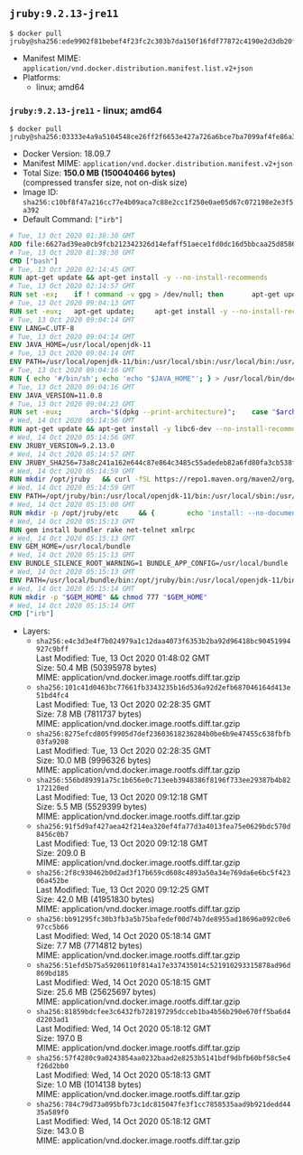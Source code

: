 ## `jruby:9.2.13-jre11`

```console
$ docker pull jruby@sha256:ede9902f81bebef4f23fc2c303b7da150f16fdf77872c4190e2d3db20f274582
```

-	Manifest MIME: `application/vnd.docker.distribution.manifest.list.v2+json`
-	Platforms:
	-	linux; amd64

### `jruby:9.2.13-jre11` - linux; amd64

```console
$ docker pull jruby@sha256:03333e4a9a5104548ce26ff2f6653e427a726a6bce7ba7099af4fe86a35be214
```

-	Docker Version: 18.09.7
-	Manifest MIME: `application/vnd.docker.distribution.manifest.v2+json`
-	Total Size: **150.0 MB (150040466 bytes)**  
	(compressed transfer size, not on-disk size)
-	Image ID: `sha256:c10bf8f47a216cc77e4b09aca7c88e2cc1f250e0ae05d67c072198e2e3f5a392`
-	Default Command: `["irb"]`

```dockerfile
# Tue, 13 Oct 2020 01:38:30 GMT
ADD file:6627ad39ea0cb9fcb212342326d14efaff51aece1fd0dc16d5bbcaa25d858622 in / 
# Tue, 13 Oct 2020 01:38:30 GMT
CMD ["bash"]
# Tue, 13 Oct 2020 02:14:45 GMT
RUN apt-get update && apt-get install -y --no-install-recommends 		ca-certificates 		curl 		netbase 		wget 	&& rm -rf /var/lib/apt/lists/*
# Tue, 13 Oct 2020 02:14:57 GMT
RUN set -ex; 	if ! command -v gpg > /dev/null; then 		apt-get update; 		apt-get install -y --no-install-recommends 			gnupg 			dirmngr 		; 		rm -rf /var/lib/apt/lists/*; 	fi
# Tue, 13 Oct 2020 09:04:13 GMT
RUN set -eux; 	apt-get update; 	apt-get install -y --no-install-recommends 		bzip2 		unzip 		xz-utils 				ca-certificates p11-kit 				fontconfig libfreetype6 	; 	rm -rf /var/lib/apt/lists/*
# Tue, 13 Oct 2020 09:04:14 GMT
ENV LANG=C.UTF-8
# Tue, 13 Oct 2020 09:04:14 GMT
ENV JAVA_HOME=/usr/local/openjdk-11
# Tue, 13 Oct 2020 09:04:14 GMT
ENV PATH=/usr/local/openjdk-11/bin:/usr/local/sbin:/usr/local/bin:/usr/sbin:/usr/bin:/sbin:/bin
# Tue, 13 Oct 2020 09:04:16 GMT
RUN { echo '#/bin/sh'; echo 'echo "$JAVA_HOME"'; } > /usr/local/bin/docker-java-home && chmod +x /usr/local/bin/docker-java-home && [ "$JAVA_HOME" = "$(docker-java-home)" ]
# Tue, 13 Oct 2020 09:04:16 GMT
ENV JAVA_VERSION=11.0.8
# Tue, 13 Oct 2020 09:04:23 GMT
RUN set -eux; 		arch="$(dpkg --print-architecture)"; 	case "$arch" in 		arm64 | aarch64) downloadUrl=https://github.com/AdoptOpenJDK/openjdk11-upstream-binaries/releases/download/jdk-11.0.8%2B10/OpenJDK11U-jre_aarch64_linux_11.0.8_10.tar.gz ;; 		amd64 | i386:x86-64) downloadUrl=https://github.com/AdoptOpenJDK/openjdk11-upstream-binaries/releases/download/jdk-11.0.8%2B10/OpenJDK11U-jre_x64_linux_11.0.8_10.tar.gz ;; 		*) echo >&2 "error: unsupported architecture: '$arch'"; exit 1 ;; 	esac; 		wget -O openjdk.tgz.asc "$downloadUrl.sign"; 	wget -O openjdk.tgz "$downloadUrl" --progress=dot:giga; 		export GNUPGHOME="$(mktemp -d)"; 	gpg --batch --keyserver ha.pool.sks-keyservers.net --keyserver-options no-self-sigs-only --recv-keys CA5F11C6CE22644D42C6AC4492EF8D39DC13168F; 	gpg --batch --keyserver ha.pool.sks-keyservers.net --recv-keys EAC843EBD3EFDB98CC772FADA5CD6035332FA671; 	gpg --batch --list-sigs --keyid-format 0xLONG CA5F11C6CE22644D42C6AC4492EF8D39DC13168F 		| tee /dev/stderr 		| grep '0xA5CD6035332FA671' 		| grep 'Andrew Haley'; 	gpg --batch --verify openjdk.tgz.asc openjdk.tgz; 	gpgconf --kill all; 	rm -rf "$GNUPGHOME"; 		mkdir -p "$JAVA_HOME"; 	tar --extract 		--file openjdk.tgz 		--directory "$JAVA_HOME" 		--strip-components 1 		--no-same-owner 	; 	rm openjdk.tgz*; 			{ 		echo '#!/usr/bin/env bash'; 		echo 'set -Eeuo pipefail'; 		echo 'if ! [ -d "$JAVA_HOME" ]; then echo >&2 "error: missing JAVA_HOME environment variable"; exit 1; fi'; 		echo 'cacertsFile=; for f in "$JAVA_HOME/lib/security/cacerts" "$JAVA_HOME/jre/lib/security/cacerts"; do if [ -e "$f" ]; then cacertsFile="$f"; break; fi; done'; 		echo 'if [ -z "$cacertsFile" ] || ! [ -f "$cacertsFile" ]; then echo >&2 "error: failed to find cacerts file in $JAVA_HOME"; exit 1; fi'; 		echo 'trust extract --overwrite --format=java-cacerts --filter=ca-anchors --purpose=server-auth "$cacertsFile"'; 	} > /etc/ca-certificates/update.d/docker-openjdk; 	chmod +x /etc/ca-certificates/update.d/docker-openjdk; 	/etc/ca-certificates/update.d/docker-openjdk; 		find "$JAVA_HOME/lib" -name '*.so' -exec dirname '{}' ';' | sort -u > /etc/ld.so.conf.d/docker-openjdk.conf; 	ldconfig; 		java --version
# Wed, 14 Oct 2020 05:14:56 GMT
RUN apt-get update && apt-get install -y libc6-dev --no-install-recommends && rm -rf /var/lib/apt/lists/*
# Wed, 14 Oct 2020 05:14:56 GMT
ENV JRUBY_VERSION=9.2.13.0
# Wed, 14 Oct 2020 05:14:57 GMT
ENV JRUBY_SHA256=73a8c241a162e644c87e864c3485c55adedeb82a6fd80fa3cb538fdacda7af58
# Wed, 14 Oct 2020 05:14:59 GMT
RUN mkdir /opt/jruby   && curl -fSL https://repo1.maven.org/maven2/org/jruby/jruby-dist/${JRUBY_VERSION}/jruby-dist-${JRUBY_VERSION}-bin.tar.gz -o /tmp/jruby.tar.gz   && echo "$JRUBY_SHA256 /tmp/jruby.tar.gz" | sha256sum -c -   && tar -zx --strip-components=1 -f /tmp/jruby.tar.gz -C /opt/jruby   && rm /tmp/jruby.tar.gz   && update-alternatives --install /usr/local/bin/ruby ruby /opt/jruby/bin/jruby 1
# Wed, 14 Oct 2020 05:14:59 GMT
ENV PATH=/opt/jruby/bin:/usr/local/openjdk-11/bin:/usr/local/sbin:/usr/local/bin:/usr/sbin:/usr/bin:/sbin:/bin
# Wed, 14 Oct 2020 05:15:00 GMT
RUN mkdir -p /opt/jruby/etc 	&& { 		echo 'install: --no-document'; 		echo 'update: --no-document'; 	} >> /opt/jruby/etc/gemrc
# Wed, 14 Oct 2020 05:15:13 GMT
RUN gem install bundler rake net-telnet xmlrpc
# Wed, 14 Oct 2020 05:15:13 GMT
ENV GEM_HOME=/usr/local/bundle
# Wed, 14 Oct 2020 05:15:13 GMT
ENV BUNDLE_SILENCE_ROOT_WARNING=1 BUNDLE_APP_CONFIG=/usr/local/bundle
# Wed, 14 Oct 2020 05:15:13 GMT
ENV PATH=/usr/local/bundle/bin:/opt/jruby/bin:/usr/local/openjdk-11/bin:/usr/local/sbin:/usr/local/bin:/usr/sbin:/usr/bin:/sbin:/bin
# Wed, 14 Oct 2020 05:15:14 GMT
RUN mkdir -p "$GEM_HOME" && chmod 777 "$GEM_HOME"
# Wed, 14 Oct 2020 05:15:14 GMT
CMD ["irb"]
```

-	Layers:
	-	`sha256:e4c3d3e4f7b024979a1c12daa4073f6353b2ba92d96418bc90451994927c9bff`  
		Last Modified: Tue, 13 Oct 2020 01:48:02 GMT  
		Size: 50.4 MB (50395978 bytes)  
		MIME: application/vnd.docker.image.rootfs.diff.tar.gzip
	-	`sha256:101c41d0463bc77661fb3343235b16d536a92d2efb687046164d413e51bd4fc4`  
		Last Modified: Tue, 13 Oct 2020 02:28:35 GMT  
		Size: 7.8 MB (7811737 bytes)  
		MIME: application/vnd.docker.image.rootfs.diff.tar.gzip
	-	`sha256:8275efcd805f9905d7def23603618236284b0be6b9e47455c638fbfb03fa9208`  
		Last Modified: Tue, 13 Oct 2020 02:28:35 GMT  
		Size: 10.0 MB (9996326 bytes)  
		MIME: application/vnd.docker.image.rootfs.diff.tar.gzip
	-	`sha256:556bd89391a75c1b656e0c713eeb3948386f8196f733ee29387b4b82172120ed`  
		Last Modified: Tue, 13 Oct 2020 09:12:18 GMT  
		Size: 5.5 MB (5529399 bytes)  
		MIME: application/vnd.docker.image.rootfs.diff.tar.gzip
	-	`sha256:91f5d9af427aea42f214ea320ef4fa77d3a4013fea75e0629bdc570d8456c0b7`  
		Last Modified: Tue, 13 Oct 2020 09:12:18 GMT  
		Size: 209.0 B  
		MIME: application/vnd.docker.image.rootfs.diff.tar.gzip
	-	`sha256:2f8c930462b0d2ad3f17b659cd608c4893a50a34e769da6e6bc5f42306a452be`  
		Last Modified: Tue, 13 Oct 2020 09:12:25 GMT  
		Size: 42.0 MB (41951830 bytes)  
		MIME: application/vnd.docker.image.rootfs.diff.tar.gzip
	-	`sha256:bb91295fc30b3fb3a5b75bafedef00d74b7de8955ad18696a092c0e697cc5b66`  
		Last Modified: Wed, 14 Oct 2020 05:18:14 GMT  
		Size: 7.7 MB (7714812 bytes)  
		MIME: application/vnd.docker.image.rootfs.diff.tar.gzip
	-	`sha256:51efd5b75a59206110f814a17e337435014c521910293315878ad96d869bd185`  
		Last Modified: Wed, 14 Oct 2020 05:18:15 GMT  
		Size: 25.6 MB (25625697 bytes)  
		MIME: application/vnd.docker.image.rootfs.diff.tar.gzip
	-	`sha256:81859bdcfee3c6432fb728197295dcceb1ba4b56b290e670ff5ba6d4d2203ad1`  
		Last Modified: Wed, 14 Oct 2020 05:18:12 GMT  
		Size: 197.0 B  
		MIME: application/vnd.docker.image.rootfs.diff.tar.gzip
	-	`sha256:57f4280c9a0243854aa0232baad2e8253b5141bdf9dbfb60bf58c5e4f26d2bb0`  
		Last Modified: Wed, 14 Oct 2020 05:18:13 GMT  
		Size: 1.0 MB (1014138 bytes)  
		MIME: application/vnd.docker.image.rootfs.diff.tar.gzip
	-	`sha256:784c79d73a095bfb73c1dc815047fe3f1cc7858535aad9b921dedd4435a589f0`  
		Last Modified: Wed, 14 Oct 2020 05:18:12 GMT  
		Size: 143.0 B  
		MIME: application/vnd.docker.image.rootfs.diff.tar.gzip
